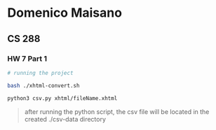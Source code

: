 # Domenico Maisano

## CS 288

### HW 7 Part 1

```bash
# running the project

bash ./xhtml-convert.sh

python3 csv.py xhtml/fileName.xhtml
```

> after running the python script, the csv file will be located in the created ./csv-data directory
